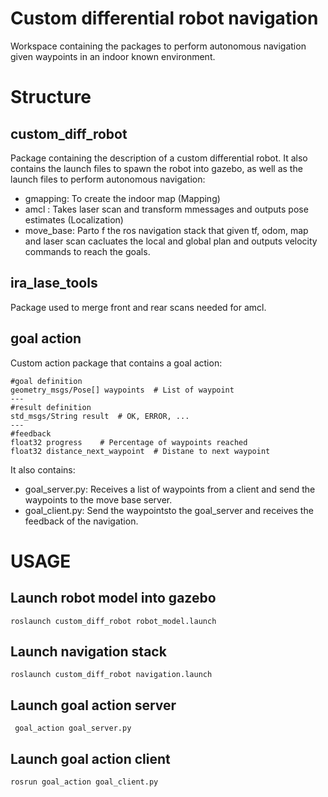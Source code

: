 # Custom differential robot navigation 
Workspace containing the packages to perform autonomous navigation given waypoints in an indoor known environment. 

# Structure

## custom_diff_robot
Package containing the description of a custom differential robot. It also contains the launch files to spawn the robot into gazebo, as well as the launch files to perform autonomous navigation: 
- gmapping: To create the indoor map (Mapping)
- amcl : Takes laser scan and transform mmessages and outputs pose estimates (Localization)
- move_base: Parto f the ros navigation stack that given tf, odom,  map and laser scan cacluates the local and global plan and outputs velocity commands to reach the goals. 

## ira_lase_tools
Package  used to merge front and rear scans needed for amcl. 

## goal action
Custom action package that contains a goal action: 

```
#goal definition
geometry_msgs/Pose[] waypoints  # List of waypoint
---
#result definition
std_msgs/String result  # OK, ERROR, ...
---
#feedback
float32 progress    # Percentage of waypoints reached
float32 distance_next_waypoint  # Distane to next waypoint
```

It also contains: 
- goal_server.py: Receives a list of waypoints from a client and send the waypoints to the move base server. 
- goal_client.py: Send the waypointsto the goal_server and receives the feedback of the navigation. 

# USAGE

## Launch robot model into gazebo
```
roslaunch custom_diff_robot robot_model.launch
```

## Launch navigation stack
```
roslaunch custom_diff_robot navigation.launch
```

## Launch goal action server

```
 goal_action goal_server.py
```

## Launch goal action client
```
rosrun goal_action goal_client.py
```
